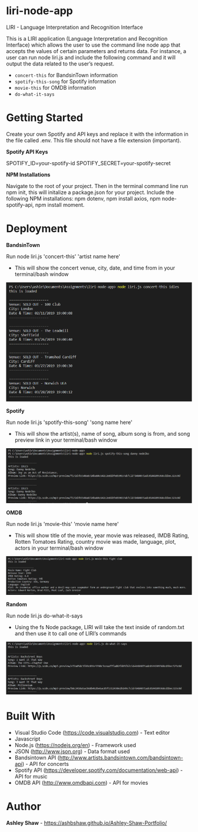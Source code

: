 # liri-node-app

LIRI - Language Interpretation and Recognition Interface

This is a LIRI application (Language Interpretation and Recognition Interface) which allows the user to use the command line node app that accepts the values of certain parameters and returns data. For instance, a user can run node liri.js and include the following command and it will output the data related to the user’s request.

* `concert-this` for BandsinTown information
* `spotify-this-song` for Spotify information
* `movie-this` for OMDB information
* `do-what-it-says`

# Getting Started

Create your own Spotify and API keys and replace it with the information in the file called .env. This file should not have a file extension (important).

**Spotify API Keys**

SPOTIFY_ID=your-spotify-id SPOTIFY_SECRET=your-spotify-secret

**NPM Installations**

Navigate to the root of your project. Then in the terminal command line run npm init, this will initalize a package.json for your project.
Include the following NPM installations: npm dotenv, npm install axios, npm node-spotify-api, npm install moment.

# Deployment

**BandsinTown**

Run node liri.js 'concert-this' 'artist name here'

* This will show the concert venue, city, date, and time from in your terminal/bash window

![bandsintown](/images/bandsintown_capture.PNG)


**Spotify**

Run node liri.js 'spotify-this-song' 'song name here'

* This will show the artist(s), name of song, album song is from, and song preview link in your terminal/bash window

![spotify](/images/spotify_capture.PNG)


**OMDB**

Run node liri.js 'movie-this' 'movie name here'
 
* This will show title of the movie, year movie was released, IMDB Rating, Rotten Tomatoes Rating, country movie was made, language, plot, actors in your terminal/bash window

![movie](/images/movie_capture.PNG)


**Random**

Run node liri.js do-what-it-says

* Using the fs Node package, LIRI will take the text inside of random.txt and then use it to call one of LIRI’s commands

![random](/images/random_capture.PNG)



# Built With

* Visual Studio Code (https://code.visualstudio.com) - Text editor
* Javascript
* Node.js (https://nodejs.org/en) - Framework used
* JSON (http://www.json.org) - Data format used
* Bandsintown API (http://www.artists.bandsintown.com/bandsintown-api) - API for concerts
* Spotify API (https://developer.spotify.com/documentation/web-api) - API for music
* OMDB API (http://www.omdbapi.com) - API for movies

# Author

**Ashley Shaw** - https://ashbshaw.github.io/Ashley-Shaw-Portfolio/



